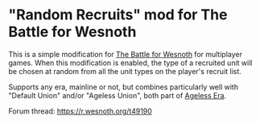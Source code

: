 "Random Recruits" mod for The Battle for Wesnoth
==================================================

This is a simple modification for [The Battle for Wesnoth](https://www.wesnoth.org/) for multiplayer games. When this modification is enabled, the type of a recruited unit will be chosen at random from all the unit types on the player's recruit list.

Supports any era, mainline or not, but combines particularly well with "Default Union" and/or "Ageless Union", both part of [Ageless Era][1].

Forum thread: https://r.wesnoth.org/t49190

[1]: https://github.com/ProditorMagnus/Ageless-for-1-14/
